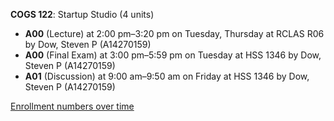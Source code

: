 **COGS 122**: Startup Studio (4 units)

- **A00** (Lecture) at 2:00 pm–3:20 pm on Tuesday, Thursday at RCLAS R06 by Dow, Steven P (A14270159)
- **A00** (Final Exam) at 3:00 pm–5:59 pm on Tuesday at HSS 1346 by Dow, Steven P (A14270159)
- **A01** (Discussion) at 9:00 am–9:50 am on Friday at HSS 1346 by Dow, Steven P (A14270159)

[Enrollment numbers over time](./COGS122.tsv)
